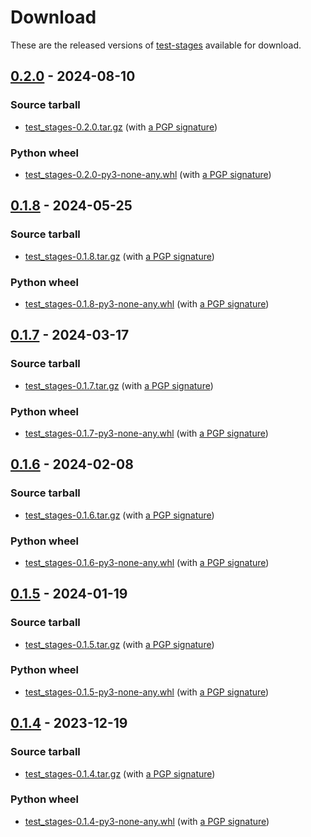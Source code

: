 <!--
SPDX-FileCopyrightText: Peter Pentchev <roam@ringlet.net>
SPDX-License-Identifier: BSD-2-Clause
-->

# Download

These are the released versions of [test-stages](index.md) available for download.

## [0.2.0] - 2024-08-10

### Source tarball

- [test_stages-0.2.0.tar.gz](https://devel.ringlet.net/files/devel/test-stages/test_stages-0.2.0.tar.gz)
  (with [a PGP signature](https://devel.ringlet.net/files/devel/test-stages/test_stages-0.2.0.tar.gz.asc))

### Python wheel

- [test_stages-0.2.0-py3-none-any.whl](https://devel.ringlet.net/files/devel/test-stages/test_stages-0.2.0-py3-none-any.whl)
  (with [a PGP signature](https://devel.ringlet.net/files/devel/test-stages/test_stages-0.2.0-py3-none-any.whl.asc))

## [0.1.8] - 2024-05-25

### Source tarball

- [test_stages-0.1.8.tar.gz](https://devel.ringlet.net/files/devel/test-stages/test_stages-0.1.8.tar.gz)
  (with [a PGP signature](https://devel.ringlet.net/files/devel/test-stages/test_stages-0.1.8.tar.gz.asc))

### Python wheel

- [test_stages-0.1.8-py3-none-any.whl](https://devel.ringlet.net/files/devel/test-stages/test_stages-0.1.8-py3-none-any.whl)
  (with [a PGP signature](https://devel.ringlet.net/files/devel/test-stages/test_stages-0.1.8-py3-none-any.whl.asc))

## [0.1.7] - 2024-03-17

### Source tarball

- [test_stages-0.1.7.tar.gz](https://devel.ringlet.net/files/devel/test-stages/test_stages-0.1.7.tar.gz)
  (with [a PGP signature](https://devel.ringlet.net/files/devel/test-stages/test_stages-0.1.7.tar.gz.asc))

### Python wheel

- [test_stages-0.1.7-py3-none-any.whl](https://devel.ringlet.net/files/devel/test-stages/test_stages-0.1.7-py3-none-any.whl)
  (with [a PGP signature](https://devel.ringlet.net/files/devel/test-stages/test_stages-0.1.7-py3-none-any.whl.asc))

## [0.1.6] - 2024-02-08

### Source tarball

- [test_stages-0.1.6.tar.gz](https://devel.ringlet.net/files/devel/test-stages/test_stages-0.1.6.tar.gz)
  (with [a PGP signature](https://devel.ringlet.net/files/devel/test-stages/test_stages-0.1.6.tar.gz.asc))

### Python wheel

- [test_stages-0.1.6-py3-none-any.whl](https://devel.ringlet.net/files/devel/test-stages/test_stages-0.1.6-py3-none-any.whl)
  (with [a PGP signature](https://devel.ringlet.net/files/devel/test-stages/test_stages-0.1.6-py3-none-any.whl.asc))

## [0.1.5] - 2024-01-19

### Source tarball

- [test_stages-0.1.5.tar.gz](https://devel.ringlet.net/files/devel/test-stages/test_stages-0.1.5.tar.gz)
  (with [a PGP signature](https://devel.ringlet.net/files/devel/test-stages/test_stages-0.1.5.tar.gz.asc))

### Python wheel

- [test_stages-0.1.5-py3-none-any.whl](https://devel.ringlet.net/files/devel/test-stages/test_stages-0.1.5-py3-none-any.whl)
  (with [a PGP signature](https://devel.ringlet.net/files/devel/test-stages/test_stages-0.1.5-py3-none-any.whl.asc))

## [0.1.4] - 2023-12-19

### Source tarball

- [test_stages-0.1.4.tar.gz](https://devel.ringlet.net/files/devel/test-stages/test_stages-0.1.4.tar.gz)
  (with [a PGP signature](https://devel.ringlet.net/files/devel/test-stages/test_stages-0.1.4.tar.gz.asc))

### Python wheel

- [test_stages-0.1.4-py3-none-any.whl](https://devel.ringlet.net/files/devel/test-stages/test_stages-0.1.4-py3-none-any.whl)
  (with [a PGP signature](https://devel.ringlet.net/files/devel/test-stages/test_stages-0.1.4-py3-none-any.whl.asc))

[0.2.0]: https://gitlab.com/ppentchev/test-stages/-/tags/release%2F0.2.0
[0.1.8]: https://gitlab.com/ppentchev/test-stages/-/tags/release%2F0.1.8
[0.1.7]: https://gitlab.com/ppentchev/test-stages/-/tags/release%2F0.1.7
[0.1.6]: https://gitlab.com/ppentchev/test-stages/-/tags/release%2F0.1.6
[0.1.5]: https://gitlab.com/ppentchev/test-stages/-/tags/release%2F0.1.5
[0.1.4]: https://gitlab.com/ppentchev/test-stages/-/tags/release%2F0.1.4
